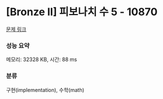 # [Bronze II] 피보나치 수 5 - 10870 

[문제 링크](https://www.acmicpc.net/problem/10870) 

### 성능 요약

메모리: 32328 KB, 시간: 88 ms

### 분류

구현(implementation), 수학(math)

